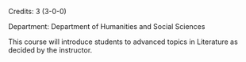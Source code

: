 Credits: 3 (3-0-0)

Department: Department of Humanities and Social Sciences

This course will introduce students to advanced topics in Literature as decided by the instructor.